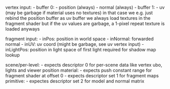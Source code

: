 vertex input:
	- buffer 0:
		- position (always)
		- normal (always)
	- buffer 1:
		- uv (may be garbage if material uses no textures)
		  in that case we e.g. just rebind the position buffer as uv buffer
		  we always load textures in the fragment shader but if the
		  uv values are garbage, a 1-pixel repeat texture is loaded anyways

fragment input:
	- inPos: position in world space
	- inNormal: forwarded normal
	- inUV: uv coord (might be garbage, see uv vertex input)
	- inLightPos: position in light space of first light
	  required for shadow map lookup
	
scene/per-level:
	- expects descriptor 0 for per-scene data like vertex ubo, lights
	  and viewer position
material:
	- expects push constant range for fragment shader at offset 0
	- expects descriptor set 1 for fragment maps
primitive:
	- expectes descriptor set 2 for model and normal matrix
